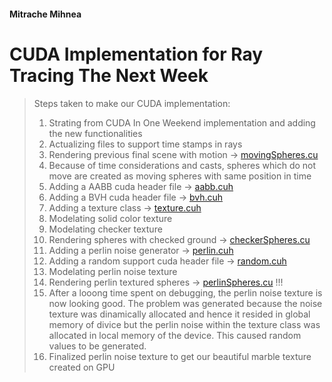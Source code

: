 #### Mitrache Mihnea

# CUDA Implementation for Ray Tracing The Next Week

> Steps taken to make our CUDA implementation:
> 1. Strating from CUDA In One Weekend implementation and adding the new functionalities
> 2. Actualizing files to support time stamps in rays
> 3. Rendering previous final scene with motion -> [movingSpheres.cu](movingSpheres.cu)
> 4. Because of time considerations and casts, spheres which do not move are created as
moving spheres with same position in time
> 5. Adding a AABB cuda header file -> [aabb.cuh](aabb.cuh)
> 6. Adding a BVH cuda header file -> [bvh.cuh](bvh.cuh)
> 7. Adding a texture class -> [texture.cuh](texture.cuh)
> 8. Modelating solid color texture
> 9. Modelating checker texture
> 10. Rendering spheres with checked ground -> [checkerSpheres.cu](checkerSpheres.cu)
> 11. Adding a perlin noise generator -> [perlin.cuh](perlin.cuh)
> 12. Adding a random support cuda header file -> [random.cuh](random.cuh)
> 13. Modelating perlin noise texture
> 14. Rendering perlin textured spheres -> [perlinSpheres.cu](perlinSpheres.cu) !!!
> 15. After a looong time spent on debugging, the perlin noise texture is now looking good. The problem was generated
because the noise texture was dinamically allocated and hence
it resided in global memory of divice but the perlin noise
within the texture class was allocated in local memory of the
device. This caused random values to be generated.
> 16. Finalized perlin noise texture to get our beautiful marble texture created on GPU

